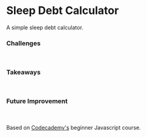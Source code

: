 <h1>Sleep Debt Calculator</h1>
A simple sleep debt calculator.
<br>
<h3>Challenges</h3>
<br>
<h3>Takeaways</h3>
<br>
<h3>Future Improvement</h3>
<br>
<br>
Based on <a href="https://www.codecademy.com/learn/introduction-to-javascript">Codecademy's</a> beginner Javascript course.
